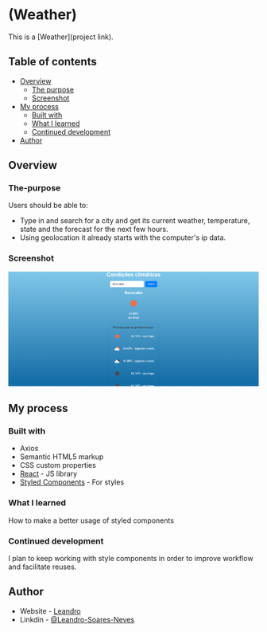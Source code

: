 # (Weather)

This is a [Weather](project link). 

## Table of contents

- [Overview](#overview)
  - [The purpose](#The-purpose)
  - [Screenshot](#screenshot)
- [My process](#my-process)
  - [Built with](#built-with)
  - [What I learned](#what-i-learned)
  - [Continued development](#continued-development)
- [Author](#author)

## Overview

### The-purpose

Users should be able to:

- Type in and search for a city and get its current weather, temperature, state and the forecast for the next few hours.
- Using geolocation it already starts with the computer's ip data.


### Screenshot

![SOrocaba's weather screenshot](./src/assets/Weather.png)

## My process

### Built with

- Axios
- Semantic HTML5 markup
- CSS custom properties
- [React](https://reactjs.org/) - JS library
- [Styled Components](https://styled-components.com/) - For styles


### What I learned

How to make a better usage of styled components

### Continued development

I plan to keep working with style components in order to improve workflow and facilitate reuses.


## Author

- Website - [Leandro](https://leandro-pixel.github.io/React-Portfolio/)
- Linkdin - [@Leandro-Soares-Neves](https://www.linkedin.com/in/leandro-soares-neves/)

